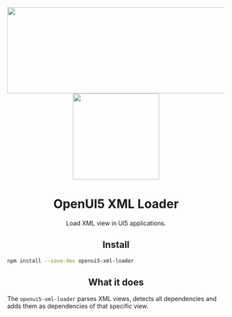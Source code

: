 <div align="center">
  <a href="http://openui5.org">
    <img width="571" height="200"
      src="http://openui5.org/images/OpenUI5_new_big_side.png">
  </a>
  <a href="https://github.com/webpack/webpack">
    <img width="200" height="200"
      src="https://webpack.js.org/assets/icon-square-big.svg">
  </a>
  <h1>OpenUI5 XML Loader</h1>
  <p>Load XML view in UI5 applications.</p>
</div>


<h2 align="center">Install</h2>

```bash
npm install --save-dev openui5-xml-loader
```

<h2 align="center">What it does</h2>

The `openui5-xml-loader` parses XML views, detects all dependencies and adds them as dependencies of that specific view.
